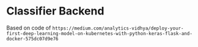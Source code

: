# Classifier Backend

Based on code of `https://medium.com/analytics-vidhya/deploy-your-first-deep-learning-model-on-kubernetes-with-python-keras-flask-and-docker-575dc07d9e76`
